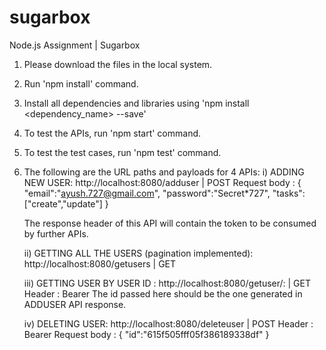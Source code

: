 # sugarbox
Node.js Assignment | Sugarbox

1. Please download the files in the local system.
2. Run 'npm install' command.
3. Install all dependencies and libraries using 'npm install <dependency_name> --save'
4. To test the APIs, run 'npm start' command.
5. To test the test cases, run 'npm test' command.
6. The following are the URL paths and payloads for 4 APIs:
   i) ADDING NEW USER: http://localhost:8080/adduser | POST
      Request body : 
              {
                  "email":"ayush.727@gmail.com",
                  "password":"Secret*727",
                  "tasks":["create","update"]
              }

      The response header of this API will contain the token to be consumed by further APIs.
      
   ii) GETTING ALL THE USERS (pagination implemented): http://localhost:8080/getusers | GET
      
   iii) GETTING USER BY USER ID : http://localhost:8080/getuser/:<id> | GET
        Header : Bearer <token>
        The id passed here should be the one generated in ADDUSER API response.
  
   iv) DELETING USER: http://localhost:8080/deleteuser | POST
       Header : Bearer <token>
       Request body : 
                {
                    "id":"615f505fff05f386189338df"
                }
